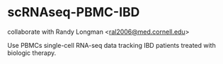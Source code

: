 # scRNAseq-PBMC-IBD
collaborate with Randy Longman &lt;ral2006@med.cornell.edu>


Use PBMCs single-cell RNA-seq data tracking IBD patients treated with biologic therapy.
